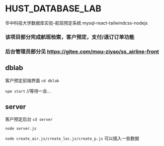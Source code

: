 # HUST_DATABASE_LAB
华中科技大学数据库实验-航班预定系统
mysql-react-tailwindcss-nodejs
### 该项目部分完成航班检索，客户预定，支付/退订订单功能
### 后台管理员部分见 https://gitee.com/mou-ziyao/ss_airline-front 

## dblab
客户预定前端界面
`cd dblab`

`npm start` //等待一会...
## server
客户预定后台
`cd server`

`node server.js`


`node create_air.js/create_loc.js/create_p.js` 可以插入一些数据


